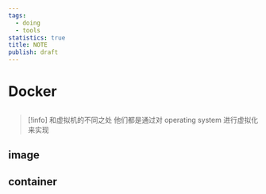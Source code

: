 ```yaml
---
tags:
  - doing
  - tools
statistics: true
title: NOTE
publish: draft
---
```

# Docker
## 

>[!info] 和虚拟机的不同之处
>他们都是通过对 operating system 进行虚拟化来实现
 
## image

## container
